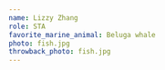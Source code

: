 ```yaml
---
name: Lizzy Zhang
role: STA 
favorite_marine_animal: Beluga whale 
photo: fish.jpg
throwback_photo: fish.jpg
---
```


